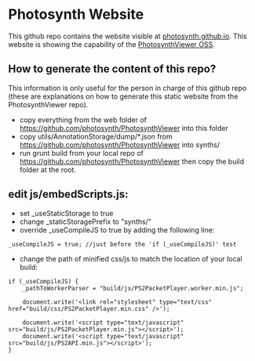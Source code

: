 # Photosynth Website
This github repo contains the website visible at <a href="http://photosynth.github.io">photosynth.github.io</a>.
This website is showing the capability of the <a href="https://github.com/photosynth/PhotosynthViewer">PhotosynthViewer OSS</a>.

## How to generate the content of this repo?
This information is only useful for the person in charge of this github repo (these are explanations on how to generate this static website from the PhotosynthViewer repo).

- copy everything from the web folder of https://github.com/photosynth/PhotosynthViewer into this folder
- copy utils/AnnotationStorage/dump/*.json from https://github.com/photosynth/PhotosynthViewer into synths/
- run grunt build from your local repo of https://github.com/photosynth/PhotosynthViewer then copy the build folder at the root.

## edit js/embedScripts.js:
- set _useStaticStorage to true
- change _staticStoragePrefix to "synths/"
- override _useCompileJS to true by adding the following line:
```
_useCompileJS = true; //just before the 'if (_useCompileJS)' test
```
- change the path of minified css/js to match the location of your local build:
```
if (_useCompileJS) {
	_pathToWorkerParser = "build/js/PS2PacketPlayer.worker.min.js";

	document.write('<link rel="stylesheet" type="text/css" href="build/css/PS2PacketPlayer.min.css" />');

	document.write('<script type="text/javascript" src="build/js/PS2PacketPlayer.min.js"></script>');
	document.write('<script type="text/javascript" src="build/js/PS2API.min.js"></script>');
}
```